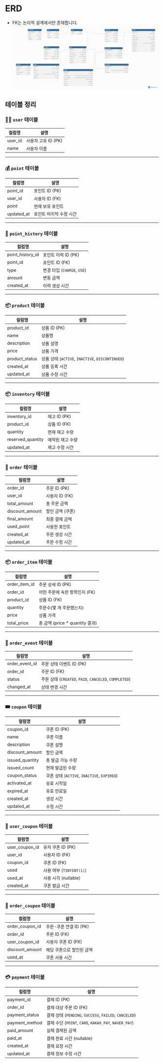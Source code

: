 # ERD
- FK는 논리적 설계에서만 존재합니다.
![02_ERD.png](img/ERD.png)

## 테이블 정리
### 🧑‍💼 `user` 테이블

| 컬럼명 | 설명 |
| --- | --- |
| user_id | 사용자 고유 ID (PK) |
| name | 사용자 이름 |

---

### 💰 `point` 테이블

| 컬럼명 | 설명 |
| --- | --- |
| point_id | 포인트 ID (PK) |
| user_id | 사용자 ID (FK) |
| point | 현재 보유 포인트 |
| updated_at | 포인트 마지막 수정 시간 |

---

### 💸 `point_history` 테이블

| 컬럼명 | 설명 |
| --- | --- |
| point_history_id | 포인트 이력 ID (PK) |
| point_id | 포인트 ID (FK) |
| type | 변경 타입 (`CHARGE`, `USE`) |
| amount | 변동 금액 |
| created_at | 이력 생성 시간 |

---

### 📦 `product` 테이블

| 컬럼명 | 설명 |
| --- | --- |
| product_id | 상품 ID (PK) |
| name | 상품명 |
| description | 상품 설명 |
| price | 상품 가격 |
| product_status | 상품 상태 (`ACTIVE`, `INACTIVE`, `DISCONTINUED`) |
| created_at | 상품 등록 시간 |
| updated_at | 상품 수정 시간 |

---

### 📦 `inventory` 테이블

| 컬럼명 | 설명 |
| --- | --- |
| inventory_id | 재고 ID (PK) |
| product_id | 상품 ID (FK) |
| quantity | 현재 재고 수량 |
| reserved_quantity | 예약된 재고 수량 |
| updated_at | 재고 수정 시간 |

---

### 🧾 `order` 테이블

| 컬럼명 | 설명 |
| --- | --- |
| order_id | 주문 ID (PK) |
| user_id | 사용자 ID (FK) |
| total_amount | 총 주문 금액 |
| discount_amount | 할인 금액 (쿠폰) |
| final_amount | 최종 결제 금액 |
| used_point | 사용한 포인트 |
| created_at | 주문 생성 시간 |
| updated_at | 주문 수정 시간 |

---

### 📦 `order_item` 테이블

| 컬럼명 | 설명 |
| --- | --- |
| order_item_id | 주문 상세 ID (PK) |
| order_id | 어떤 주문에 속한 항목인지 (FK) |
| product_id | 상품 ID (FK) |
| quantity | 주문수(몇 개 주문했는지) |
| price | 상품 가격 |
| total_price | 총 금액 (price * quantity 결과) |

---

### 🔁 `order_event` 테이블

| 컬럼명 | 설명 |
| --- | --- |
| order_event_id | 주문 상태 이벤트 ID (PK) |
| order_id | 주문 ID (FK) |
| status | 주문 상태 (`CREATED`, `PAID`, `CANCELED`, `COMPLETED`) |
| changed_at | 상태 변경 시간 |

---

### 🎟️ `coupon` 테이블

| 컬럼명             | 설명                                      |
|-----------------|-----------------------------------------|
| coupon_id       | 쿠폰 ID (PK)                              |
| name            | 쿠폰 이름                                   |
| description     | 쿠폰 설명                                   |
| discount_amount | 할인 금액                                   |
| issued_quantity | 총 발급 가능 수량                              |
| issued_count    | 현재 발급된 수량                               |
| coupon_status   | 쿠폰 상태 (`ACTIVE`, `INACTIVE`, `EXPIRED`) |
| activated_at    | 유효 시작일                                  |
| expired_at      | 유효 만료일                                  |
| created_at      | 생성 시간                                   |
| updated_at      | 수정 시간                                   |

---

### 👤 `user_coupon` 테이블

| 컬럼명 | 설명 |
| --- | --- |
| user_coupon_id | 유저 쿠폰 ID (PK) |
| user_id | 사용자 ID (FK) |
| coupon_id | 쿠폰 ID (FK) |
| used | 사용 여부 (`TINYINT(1)`) |
| used_at | 사용 시각 (nullable) |
| created_at | 쿠폰 발급 시간 |

---

### 🧾 `order_coupon` 테이블

| 컬럼명 | 설명 |
| --- | --- |
| order_coupon_id | 주문-쿠폰 연결 ID (PK) |
| order_id | 주문 ID (FK) |
| user_coupon_id | 사용자 쿠폰 ID (FK) |
| discount_amount | 해당 쿠폰으로 할인된 금액 |
| used_at | 쿠폰 사용 시간 |

---

### 💳 `payment` 테이블

| 컬럼명 | 설명 |
| --- | --- |
| payment_id | 결제 ID (PK) |
| order_id | 결제 대상 주문 ID (FK) |
| payment_status | 결제 상태 (`PENDING`, `SUCCESS`, `FAILED`, `CANCELED`) |
| payment_method | 결제 수단 (`POINT`, `CARD`, `KAKAO_PAY`, `NAVER_PAY`) |
| paid_amount | 실제 결제된 금액 |
| paid_at | 결제 완료 시간 (nullable) |
| created_at | 결제 요청 시간 |
| updated_at | 결제 정보 수정 시간 |